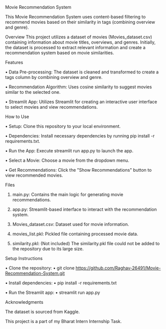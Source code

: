 Movie Recommendation System

This Movie Recommendation System uses content-based filtering to recommend movies based on their similarity in tags (combining overview and genre).

Overview
This project utilizes a dataset of movies (Movies_dataset.csv) containing information about movie titles, overviews, and genres. Initially, the dataset is processed to extract relevant information and create a recommendation system based on movie similarities.

Features

•	Data Pre-processing: The dataset is cleaned and transformed to create a tags column by combining overview and genre.

•	Recommendation Algorithm: Uses cosine similarity to suggest movies similar to the selected one.

•	Streamlit App: Utilizes Streamlit for creating an interactive user interface to select movies and view recommendations.

How to Use

•	Setup: Clone this repository to your local environment.

•	Dependencies: Install necessary dependencies by running pip install -r requirements.txt.

•	Run the App: Execute streamlit run app.py to launch the app.

•	Select a Movie: Choose a movie from the dropdown menu.

•	Get Recommendations: Click the "Show Recommendations" button to view recommended movies.

Files

1.	main.py: Contains the main logic for generating movie recommendations.

2.	app.py: Streamlit-based interface to interact with the recommendation system.

3.	Movies_dataset.csv: Dataset used for movie information.

4.	movies_list.pkl: Pickled file containing processed movie data.

5.	similarity.pkl: (Not included) The similarity.pkl file could not be added to the repository due to its large size.

Setup Instructions

•	Clone the repository:
•	git clone https://github.com/Raghav-26491/Movie-Recommendation-System.git

•	Install dependencies:
•	pip install -r requirements.txt

•	Run the Streamlit app:
•	streamlit run app.py

Acknowledgments

The dataset is sourced from Kaggle.

This project is a part of my Bharat Intern Internship Task.
